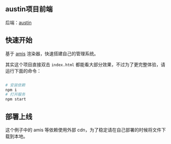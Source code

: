 ## austin项目前端


后端：[austin](https://gitee.com/zhongfucheng/austin)


## 快速开始

基于 [amis](https://github.com/baidu/amis) 渲染器，快速搭建自己的管理系统。

其实这个项目直接双击 `index.html` 都能看大部分效果，不过为了更完整体验，请运行下面的命令：

```bash

# 安装依赖
npm i
# 打开服务
npm start
```

## 部署上线

这个例子中的 amis 等依赖使用外部 cdn，为了稳定请在自己部署的时候将文件下载到本地。